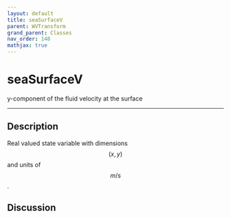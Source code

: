 ```yaml
---
layout: default
title: seaSurfaceV
parent: WVTransform
grand_parent: Classes
nav_order: 148
mathjax: true
---
```


#  seaSurfaceV

y-component of the fluid velocity at the surface


---

## Description
Real valued state variable with dimensions $$(x,y)$$ and units of $$m/s$$.

## Discussion

